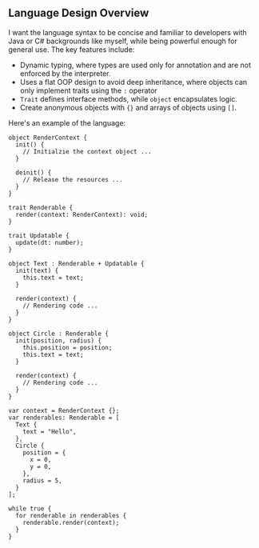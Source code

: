 ## Language Design Overview

I want the language syntax to be concise and familiar to developers with Java or C# backgrounds like myself, while being powerful enough for general use. The key features include:

- Dynamic typing, where types are used only for annotation and are not enforced by the interpreter.
- Uses a flat OOP design to avoid deep inheritance, where objects can only implement traits using the `:` operator
- `Trait` defines interface methods, while `object` encapsulates logic.
- Create anonymous objects with `{}` and arrays of objects using `[]`.

Here's an example of the language:

```
object RenderContext {
  init() {
    // Initialzie the context object ...
  }

  deinit() {
    // Release the resources ...
  }
}

trait Renderable {
  render(context: RenderContext): void;
}

trait Updatable {
  update(dt: number);
}

object Text : Renderable + Updatable {
  init(text) {
    this.text = text;
  }

  render(context) {
    // Rendering code ...
  }
}

object Circle : Renderable {
  init(position, radius) {
    this.position = position;
    this.text = text;
  }

  render(context) {
    // Rendering code ...
  }
}

var context = RenderContext {};
var renderables: Renderable = [
  Text {
    text = "Hello",
  },
  Circle {
    position = {
      x = 0,
      y = 0,
    },
    radius = 5,
  }
];

while true {
  for renderable in renderables {
    renderable.render(context);
  }
}
```
